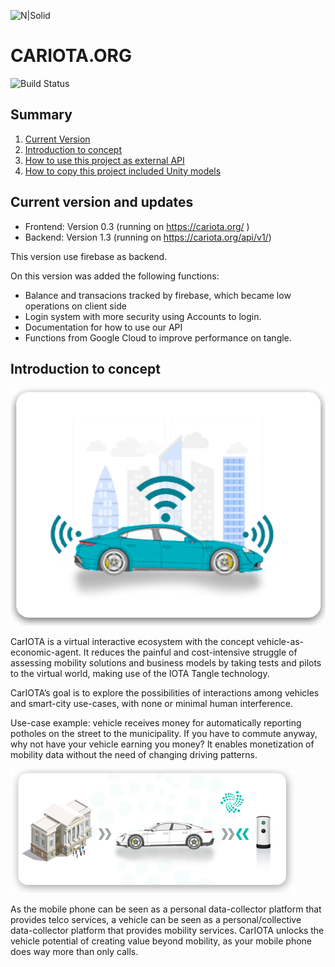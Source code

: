 ![N|Solid](https://www.cariota.org/CariotaLogoCorreto.svg)
# CARIOTA.ORG
![Build Status](https://travis-ci.org/joemccann/dillinger.svg?branch=master)
## Summary
1. [Current Version](#current-version-and-updates)
2. [Introduction to concept](#introduction-to-concept)
3. [How to use this project as external API](/Documentation/API/README.md)
4. [How to copy this project included Unity models](/Documentation/CopySimulator/README.md)

## Current version and updates

- Frontend: Version 0.3 (running on https://cariota.org/ )
- Backend: Version 1.3 (running on https://cariota.org/api/v1/)

This version use firebase as backend.

On this version was added the following functions:
- Balance and transacions tracked by firebase, which became low operations on client side
- Login system with more security using Accounts to login.
- Documentation for how to use our API
- Functions from Google Cloud to improve performance on tangle.

## Introduction to concept
![N|Solid](/Documentation/images/CarWifi.png)

CarIOTA is a virtual interactive ecosystem with the concept vehicle-as-economic-agent. It reduces the painful and cost-intensive struggle of assessing mobility solutions and business models by taking tests and pilots to the virtual world, making use of the IOTA Tangle technology.

CarIOTA’s goal is to explore the possibilities of interactions among vehicles and smart-city use-cases, with none or minimal human interference.

Use-case example: vehicle receives money for automatically reporting potholes on the street to the municipality. If you have to commute anyway, why not have your vehicle earning you money? It enables monetization of mobility data without the need of changing driving patterns.

![N|Solid](/Documentation/images/CarExchange.png)

As the mobile phone can be seen as a personal data-collector platform that provides telco services, a vehicle can be seen as a personal/collective data-collector platform that provides mobility services. CarIOTA unlocks the vehicle potential of creating value beyond mobility, as your mobile phone does way more than only calls.